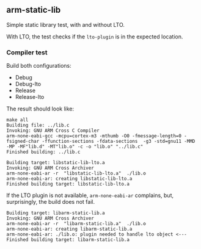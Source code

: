 ## arm-static-lib

Simple static library test, with and without LTO. 

With LTO, the test checks if the `lto-plugin` is in the expected location.

### Compiler test

Build both configurations:

- Debug
- Debug-lto
- Release
- Release-lto

The result should look like:

```
make all 
Building file: ../lib.c
Invoking: GNU ARM Cross C Compiler
arm-none-eabi-gcc -mcpu=cortex-m3 -mthumb -O0 -fmessage-length=0 -fsigned-char -ffunction-sections -fdata-sections  -g3 -std=gnu11 -MMD -MP -MF"lib.d" -MT"lib.o" -c -o "lib.o" "../lib.c"
Finished building: ../lib.c
 
Building target: libstatic-lib-lto.a
Invoking: GNU ARM Cross Archiver
arm-none-eabi-ar -r  "libstatic-lib-lto.a"  ./lib.o   
arm-none-eabi-ar: creating libstatic-lib-lto.a
Finished building target: libstatic-lib-lto.a
```

If the LTO plugin is not available, `arm-none-eabi-ar` complains, but, 
surprisingly, the build does not fail.

```
Building target: libarm-static-lib.a
Invoking: GNU ARM Cross Archiver
arm-none-eabi-ar -r  "libarm-static-lib.a"  ./lib.o   
arm-none-eabi-ar: creating libarm-static-lib.a
arm-none-eabi-ar: ./lib.o: plugin needed to handle lto object <---
Finished building target: libarm-static-lib.a
```

